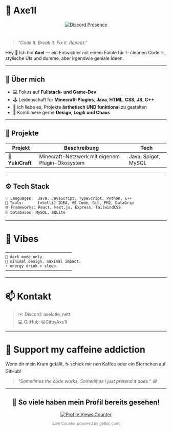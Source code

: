 # 🌹 Axe1l




<div align="center">
  <a href="https://discord.com/users/1025076410127233115" target="_blank">
    <img src="https://lanyard.cnrad.dev/api/1025076410127233115?&idleMessage=%F0%9F%8C%B9%20AFK%20%E2%80%93%20Zwischen%20Rosen%20und%20Codezeilen...%20%7C%20Axe1l&theme=dark&showDisplayName=true" alt="Discord Presence">
  </a>
</div>

# 

> _“Code it. Break it. Fix it. Repeat.”_

Hey 👋 Ich bin **Axel** — ein Entwickler mit einem Faible für ✨ cleanen Code ✨, stylische UIs und dumme, aber irgendwie geniale Ideen.

---

## 🧠 Über mich

- 💻 Fokus auf **Fullstack- und Game-Dev**
- 🕹️ Leidenschaft für **Minecraft-Plugins**, **Java**, **HTML**, **CSS**, **JS**, **C++**
- 🎨 Ich liebe es, Projekte **ästhetisch UND funktional** zu gestalten
- 🧩 Kombiniere gerne **Design, Logik und Chaos**

---

## 🚀 Projekte

| Projekt | Beschreibung | Tech |
|----------|---------------|------|
| 🌸 **YukiCraft** | Minecraft-Netzwerk mit eigenem Plugin-Ökosystem | Java, Spigot, MySQL |


---

## ⚙️ Tech Stack

```
💡 Languages:  Java, JavaScript, TypeScript, Python, C++
🧰 Tools:      IntelliJ IDEA, VS Code, Git, PM2, DataGrip
🌐 Frameworks: React, Next.js, Express, TailwindCSS
🗄️ Databases: MySQL, SQLite
```
---
# 🎨 Vibes
```
─────────────────────────────
🌙 dark mode only.
💬 minimal design, maximal impact.
⚡ energy drink > sleep.
─────────────────────────────
```
---
# 📫 Kontakt

> ✉️ Discord: axelotle_nett <br>
> 💻 GitHub: @GitbyAxe1l
---

# 🩶 Support my caffeine addiction

Wenn dir mein Kram gefällt,
☕ schick mir nen Kaffee oder ein Sternchen auf GitHub!

> *"Sometimes the code works. Sometimes I just pretend it does." 😅*

---

<div align="center">
  <h2>👀 So viele haben mein Profil bereits gesehen!</h2>
  <a href="https://count.getloli.com/@GitbyAxe1l?theme=3d-num" target="_blank">
    <img src="https://count.getloli.com/@GitbyAxe1l?theme=3d-num" alt="Profile Views Counter" />
  </a>
  <p style="font-size: 12px; color: gray;">(Live Counter powered by getloli.com)</p>
</div>
